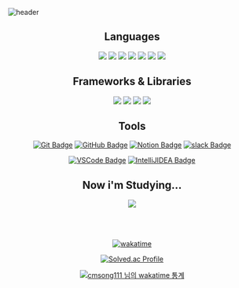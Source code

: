 ![header](https://capsule-render.vercel.app/api?type=waving&color=auto&height=300&section=header&text=cmsong111&fontSize=90&animation=fadeIn&fontAlignY=38&desc=김남주&descAlignY=55&descAlign=73)

<div align="center">

## Languages

<img src="https://img.shields.io/badge/Java-f89820?style=flat-square&logo=OpenJDK&logoColor=white"/>
<img src="https://img.shields.io/badge/Kotlin-7F52FF?style=flat-square&logo=Kotlin&logoColor=white"/>
<img src="https://img.shields.io/badge/Dart-0175C2?style=flat-square&logo=Dart&logoColor=white"/>
<img src="https://img.shields.io/badge/Python-3776AB?style=flat-square&logo=Python&logoColor=white"/>

<img src="https://img.shields.io/badge/C-A8B9CC?style=flat-square&logo=C&logoColor=white"/>
<img src="https://img.shields.io/badge/C++-00599C?style=flat-square&logo=C%2B%2B&logoColor=white"/>
<img src="https://img.shields.io/badge/CSharp-239120?style=flat-square&logo=CSharp&logoColor=white"/>

<br>

## Frameworks & Libraries

<img src="https://img.shields.io/badge/Spring-6DB33F?style=flat-square&logo=Spring&logoColor=white"/>
<img src="https://img.shields.io/badge/Django-092E20?style=flat-square&logo=Django&logoColor=white"/>

<img src="https://img.shields.io/badge/Flutter-02569B?style=flat-square&logo=Flutter&logoColor=white"/>
<img src="https://img.shields.io/badge/Jetpack Compose-4285F4?style=flat-square&logo=jetpackcompose&logoColor=white"/>

<br>

## Tools

[![Git Badge](https://img.shields.io/badge/-Git-F05032?style=flat-square&logo=git&logoColor=white&link=https://git-scm.com/)](https://git-scm.com/)
[![GitHub Badge](https://img.shields.io/badge/-GitHub-181717?style=flat-square&logo=github&logoColor=white&link=https://github.com/)](https://github.com/)
[![Notion Badge](https://img.shields.io/badge/-Notion-181717?style=flat-square&logo=Notion&logoColor=white&link=https://www.notion.so//)](https://www.notion.so//)
[![slack Badge](https://img.shields.io/badge/-Slack-4A154B?style=flat-square&logo=Slack&logoColor=white&link=https://slack.com//)](https://slack.com//)

[![VSCode Badge](https://img.shields.io/badge/-VSCode-007ACC?style=flat-square&logo=visualstudiocode&logoColor=white&link=https://code.visualstudio.com/)](https://code.visualstudio.com/)
[![IntelliJIDEA Badge](https://img.shields.io/badge/-IntelliJ-000000?style=flat-square&logo=IntelliJIDEA&logoColor=white&link=https://www.jetbrains.com//)](https://www.jetbrains.com//)
<br>

## Now i'm Studying...

<img src="https://img.shields.io/badge/Spring-6DB33F?style=flat-square&logo=Spring&logoColor=white"/>

<br><br><br>
[![wakatime](https://wakatime.com/badge/user/25e90388-dfc5-4ea1-927f-a7318fdc2eff.svg)](https://wakatime.com/@25e90388-dfc5-4ea1-927f-a7318fdc2eff)

[![Solved.ac Profile](http://mazassumnida.wtf/api/v2/generate_badge?boj=cmsong111)](https://solved.ac/cmsong111)

[![ cmsong111 님의 wakatime 통계](https://github-readme-stats.vercel.app/api/wakatime?username=namju&layout=compact&count_private=true)](https://wakatime.com/@Namju)
